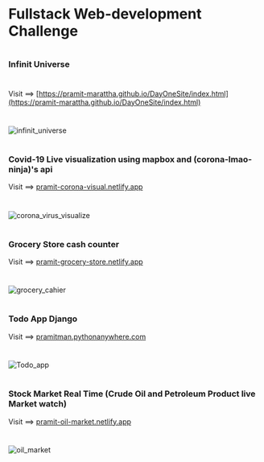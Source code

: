 # Fullstack Web-development Challenge
#
### Infinit Universe
#
Visit ==> [https://pramit-marattha.github.io/DayOneSite/index.html](https://pramit-marattha.github.io/DayOneSite/index.html)
#
![infinit_universe](https://user-images.githubusercontent.com/37651620/79695626-abaaee00-8297-11ea-9595-94a3b8d70c82.gif)

#
#

### Covid-19 Live visualization using mapbox and (corona-lmao-ninja)'s api
Visit ==> [pramit-corona-visual.netlify.app](https://pramit-corona-visual.netlify.app/)
#
![corona_virus_visualize](https://user-images.githubusercontent.com/37651620/79695953-77383180-8299-11ea-80fd-4da27e39999a.gif)

#
#

### Grocery Store cash counter  
Visit ==> [pramit-grocery-store.netlify.app](https://pramit-grocery-store.netlify.app/)
#
![grocery_cahier](https://user-images.githubusercontent.com/37651620/79696198-e6625580-829a-11ea-8081-bd9a1a73d5f5.gif)

#
#
### Todo App Django  
Visit ==> [pramitman.pythonanywhere.com](http://pramitman.pythonanywhere.com/)
#
![Todo_app](https://user-images.githubusercontent.com/37651620/79892234-f2c4ea80-8421-11ea-83ab-db048c6e1554.gif)

#
#
### Stock Market Real Time (Crude Oil and Petroleum Product live Market watch)  
Visit ==> [pramit-oil-market.netlify.app](https://pramit-oil-market.netlify.app/)
#
![oil_market](https://user-images.githubusercontent.com/37651620/79891451-b93faf80-8420-11ea-913c-dd65d9a62eb2.gif)
